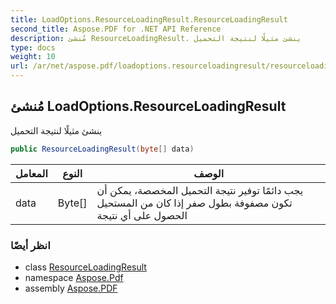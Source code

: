 ```yaml
---
title: LoadOptions.ResourceLoadingResult.ResourceLoadingResult
second_title: Aspose.PDF for .NET API Reference
description: مُنشئ ResourceLoadingResult. ينشئ مثيلًا لنتيجة التحميل
type: docs
weight: 10
url: /ar/net/aspose.pdf/loadoptions.resourceloadingresult/resourceloadingresult/
---
```

## مُنشئ LoadOptions.ResourceLoadingResult

ينشئ مثيلًا لنتيجة التحميل

```csharp
public ResourceLoadingResult(byte[] data)
```

| المعامل | النوع | الوصف |
| --- | --- | --- |
| data | Byte[] | يجب دائمًا توفير نتيجة التحميل المخصصة، يمكن أن تكون مصفوفة بطول صفر إذا كان من المستحيل الحصول على أي نتيجة |

### انظر أيضًا

* class [ResourceLoadingResult](../)
* namespace [Aspose.Pdf](../../../aspose.pdf/)
* assembly [Aspose.PDF](../../../)